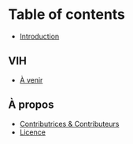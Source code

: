 # Table of contents

* [Introduction](README.md)

## VIH

* [À venir](vih/a-venir.md)

## À propos

* [Contributrices & Contributeurs](a-propos/contributeurs.md)
* [Licence](a-propos/licence.md)
